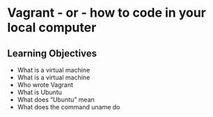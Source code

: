 # Vagrant - or - how to code in your local computer
## Learning Objectives
* What is a virtual machine
* What is a virtual machine
* Who wrote Vagrant
* What is Ubuntu
* What does “Ubuntu” mean
* What does the command uname do

